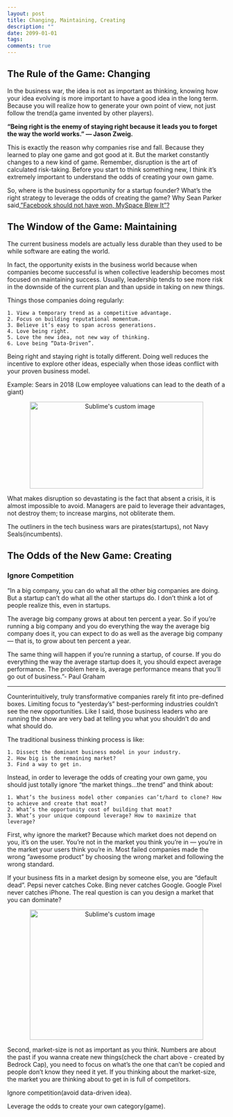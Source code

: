 ```yaml
---
layout: post
title: Changing, Maintaining, Creating
description: ""
date: 2099-01-01
tags: 
comments: true
---
```


## The Rule of the Game: Changing

In the business war, the idea is not as important as thinking, knowing how your idea evolving is more important to have a good idea in the long term. Because you will realize how to generate your own point of view, not just follow the trend(a game invented by other players).

**“Being right is the enemy of staying right because it leads you to forget the way the world works.” — Jason Zweig.**

This is exactly the reason why companies rise and fall. Because they learned to play one game and got good at it. But the market constantly changes to a new kind of game.
Remember, disruption is the art of calculated risk-taking. Before you start to think something new, I think it’s extremely important to understand the odds of creating your own game.

So, where is the business opportunity for a startup founder? What’s the right strategy to leverage the odds of creating the game? Why Sean Parker said,[”Facebook should not have won, MySpace Blew It”?](https://www.youtube.com/watch?v=zVIhUVid4fA)

## The Window of the Game: Maintaining
The current business models are actually less durable than they used to be while software are eating the world.

In fact, the opportunity exists in the business world because when companies become successful is when collective leadership becomes most focused on maintaining success. Usually, leadership tends to see more risk in the downside of the current plan and than upside in taking on new things.

Things those companies doing regularly:

```
1. View a temporary trend as a competitive advantage.
2. Focus on building reputational momentum.
3. Believe it’s easy to span across generations.
4. Love being right.
5. Love the new idea, not new way of thinking.
6. Love being “Data-Driven”.

```

Being right and staying right is totally different. Doing well reduces the incentive to explore other ideas, especially when those ideas conflict with your proven business model.

Example: Sears in 2018 (Low employee valuations can lead to the death of a giant)

<p align="center">
  <img width="400" height="200" src="https://miro.medium.com/max/1400/1*raaqRyfsqNe7frc0RsHD3g.png" alt="Sublime's custom image"/>
</p>

What makes disruption so devastating is the fact that absent a crisis, it is almost impossible to avoid. Managers are paid to leverage their advantages, not destroy them; to increase margins, not obliterate them.

The outliners in the tech business wars are pirates(startups), not Navy Seals(incumbents).

## The Odds of the New Game: Creating

### Ignore Competition


“In a big company, you can do what all the other big companies are doing. But a startup can’t do what all the other startups do. I don’t think a lot of people realize this, even in startups.

The average big company grows at about ten percent a year. So if you’re running a big company and you do everything the way the average big company does it, you can expect to do as well as the average big company — that is, to grow about ten percent a year.

The same thing will happen if you’re running a startup, of course. If you do everything the way the average startup does it, you should expect average performance. The problem here is, average performance means that you’ll go out of business.”- Paul Graham

---

Counterintuitively, truly transformative companies rarely fit into pre-defined boxes. Limiting focus to “yesterday’s” best-performing industries couldn’t see the new opportunities. Like I said, those business leaders who are running the show are very bad at telling you what you shouldn’t do and what should do.

The traditional business thinking process is like:

```
1. Dissect the dominant business model in your industry.
2. How big is the remaining market?
3. Find a way to get in.

```

Instead, in order to leverage the odds of creating your own game, you should just totally ignore “the market things…the trend” and think about:

```
1. What’s the business model other companies can’t/hard to clone? How to achieve and create that moat?
2. What’s the opportunity cost of building that moat?
3. What’s your unique compound leverage? How to maximize that leverage?

```

First, why ignore the market? Because which market does not depend on you, it’s on the user. You’re not in the market you think you’re in — you’re in the market your users think you’re in. Most failed companies made the wrong “awesome product” by choosing the wrong market and following the wrong standard.

If your business fits in a market design by someone else, you are “default dead”. Pepsi never catches Coke. Bing never catches Google. Google Pixel never catches iPhone. The real question is can you design a market that you can dominate?

<p align="center">
  <img width="400" height="300" src="https://miro.medium.com/max/1400/0*KKjAGgisLltRE597.jpg" alt="Sublime's custom image"/>
</p>

Second, market-size is not as important as you think. Numbers are about the past if you wanna create new things(check the chart above - created by Bedrock Cap), you need to focus on what’s the one that can’t be copied and people don’t know they need it yet. If you thinking about the market-size, the market you are thinking about to get in is full of competitors.

Ignore competition(avoid data-driven idea).

Leverage the odds to create your own category(game).


